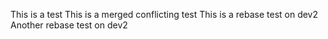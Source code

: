 This is a test
This is a merged conflicting test
This is a rebase test on dev2
Another rebase test on dev2